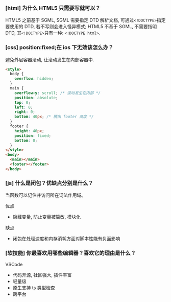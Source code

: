 ### [html] 为什么 HTML5 只需要写<!DOCTYPE HTML>就可以？

HTML5 之前基于 SGML, SGML 需要指定 DTD 解析文档, 可通过`<!DOCTYPE>`指定要使用的 DTD, 若不写则会进入怪异模式; HTML5 不基于 SGML, 不需要指明 DTD, 其`<!DOCTYPE>`只有一种: `<!DOCTYPE html>`.

### [css] position:fixed;在 ios 下无效该怎么办？

避免外层容器滚动, 让滚动发生在内部容器中.

```html
<style>
  body {
    overflow: hidden;
  }
  main {
    overflow-y: scroll; /* 滚动发生在内部 */
    position: absolute;
    top: 0;
    left: 0;
    right: 0;
    bottom: 40px; /* 腾出 footer 高度 */
  }
  footer {
    height: 40px;
    position: fixed;
    bottom: 0;
  }
</style>
<body>
  <main></main>
  <footer></footer>
</body>
```

### [js] 什么是闭包？优缺点分别是什么？

当函数可以记住并访问所在词法作用域。

优点

- 隐藏变量, 防止变量被篡改, 模块化

缺点

- 闭包在处理速度和内存消耗方面对脚本性能有负面影响

### [软技能] 你最喜欢用哪些编辑器？喜欢它的理由是什么？

VSCode

- 代码开源, 社区强大, 插件丰富
- 轻量级
- 原生支持 ts 类型检查
- 跨平台
